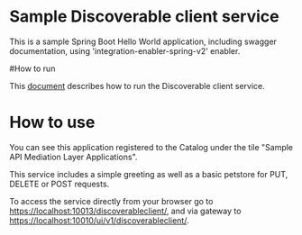 # Sample Discoverable client service

This is a sample Spring Boot Hello World application, including swagger documentation, using 'integration-enabler-spring-v2' enabler.

#How to run

This [document](../docs/local-configuration.md) describes how to run the Discoverable client service.

# How to use

You can see this application registered to the Catalog under the tile "Sample API Mediation Layer Applications".

This service includes a simple greeting as well as a basic petstore for PUT, DELETE or POST requests. 

To access the service directly from your browser go to 
[https://localhost:10013/discoverableclient/](https://localhost:10013/discoverableclient/),
and via gateway to [https://localhost:10010/ui/v1/discoverableclient/](https://localhost:10010/ui/v1/discoverableclient/).


